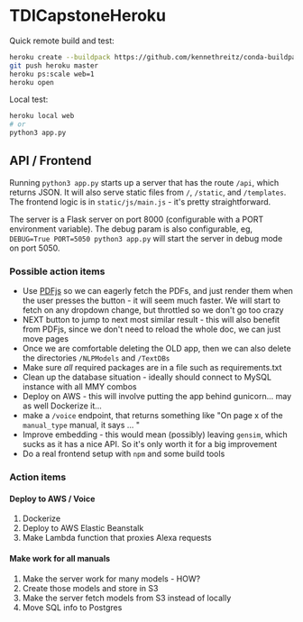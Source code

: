 # TDICapstoneHeroku

Quick remote build and test:
```sh
heroku create --buildpack https://github.com/kennethreitz/conda-buildpack.git
git push heroku master
heroku ps:scale web=1
heroku open
```

Local test:
```sh
heroku local web
# or
python3 app.py
```

## API / Frontend

Running `python3 app.py` starts up a server that has the route `/api`, which returns JSON. It will also serve static files from `/`, `/static`, and `/templates`. The frontend logic is in `static/js/main.js` - it's pretty straightforward. 

The server is a Flask server on port 8000 (configurable with a PORT environment variable). The debug param is also configurable, eg, `DEBUG=True PORT=5050 python3 app.py` will start the server in debug mode on port 5050.

### Possible action items

* Use [PDFjs](https://mozilla.github.io/pdf.js/examples/) so we can eagerly fetch the PDFs, and just render them when the user presses the button - it will seem much faster. We will start to fetch on any dropdown change, but throttled so we don't go too crazy
* NEXT button to jump to next most similar result - this will also benefit from PDFjs, since we don't need to reload the whole doc, we can just move pages
* Once we are comfortable deleting the OLD app, then we can also delete the directories `/NLPModels` and `/TextDBs`
* Make sure _all_ required packages are in a file such as requirements.txt
* Clean up the database situation - ideally should connect to MySQL instance with all MMY combos
* Deploy on AWS - this will involve putting the app behind gunicorn... may as well Dockerize it...
* make a `/voice` endpoint, that returns something like "On page x of the `manual_type` manual, it says ... " 
* Improve embedding - this would mean (possibly) leaving `gensim`, which sucks as it has a nice API. So it's only worth it for a big improvement
* Do a real frontend setup with `npm` and some build tools

### Action items

#### Deploy to AWS / Voice
1. Dockerize
1. Deploy to AWS Elastic Beanstalk
1. Make Lambda function that proxies Alexa requests
#### Make work for all manuals
1. Make the server work for many models - HOW?
1. Create those models and store in S3
1. Make the server fetch models from S3 instead of locally
1. Move SQL info to Postgres
